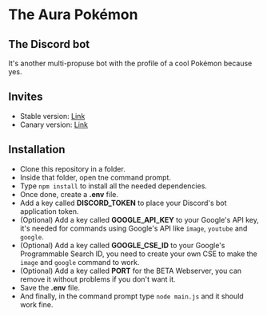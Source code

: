 # The Aura Pokémon
## The Discord bot

It's another multi-propuse bot with the profile of a cool Pokémon because yes.

## Invites
- Stable version: [Link](https://discord.com/api/oauth2/authorize?client_id=610988333618823188&permissions=8&scope=bot)
- Canary version: [Link](https://discord.com/api/oauth2/authorize?client_id=836360465180917765&permissions=8&scope=bot)

## Installation
- Clone this repository in a folder.
- Inside that folder, open tne command prompt.
- Type `npm install` to install all the needed dependencies.
- Once done, create a **.env** file.
- Add a key called **DISCORD_TOKEN** to place your Discord's bot application token.
- (Optional) Add a key called **GOOGLE_API_KEY** to your Google's API key, it's needed for commands using Google's API like `image`, `youtube` and `google`.
- (Optional) Add a key called **GOOGLE_CSE_ID** to your Google's Programmable Search ID, you need to create your own CSE to make the `image` and `google` command to work.
- (Optional) Add a key called **PORT** for the BETA Webserver, you can remove it without problems if you don't want it.
- Save the **.env** file.
- And finally, in the command prompt type `node main.js` and it should work fine.